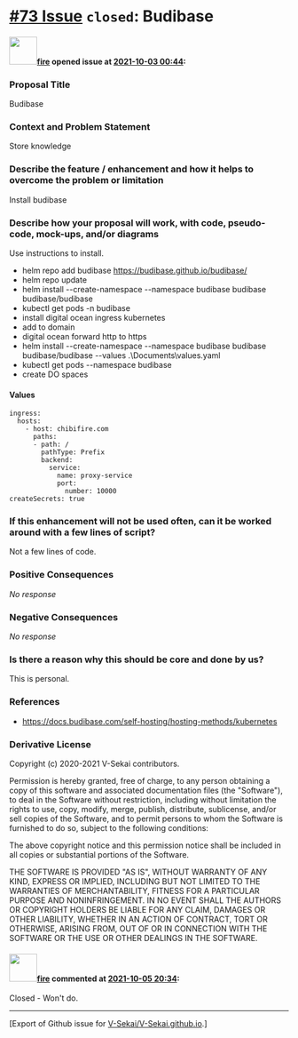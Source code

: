 # [\#73 Issue](https://github.com/V-Sekai/V-Sekai.github.io/issues/73) `closed`: Budibase

#### <img src="https://avatars.githubusercontent.com/u/32321?u=c2e06a3d2b49a467aa907e54aa259516440267cc&v=4" width="50">[fire](https://github.com/fire) opened issue at [2021-10-03 00:44](https://github.com/V-Sekai/V-Sekai.github.io/issues/73):

### Proposal Title

Budibase

### Context and Problem Statement

Store knowledge

### Describe the feature / enhancement and how it helps to overcome the problem or limitation

Install budibase

### Describe how your proposal will work, with code, pseudo-code, mock-ups, and/or diagrams

Use instructions to install.


* helm repo add budibase https://budibase.github.io/budibase/
* helm repo update
* helm install --create-namespace --namespace budibase budibase budibase/budibase
* kubectl get pods -n budibase
* install digital ocean ingress kubernetes
* add to domain
* digital ocean forward http to https
* helm install --create-namespace --namespace budibase budibase budibase/budibase --values .\Documents\values.yaml
* kubectl get pods  --namespace budibase
* create DO spaces


#### Values

```
ingress:
  hosts:
    - host: chibifire.com
      paths:
      - path: /
        pathType: Prefix
        backend:
          service:
            name: proxy-service
            port:
              number: 10000 
createSecrets: true
```

### If this enhancement will not be used often, can it be worked around with a few lines of script?

Not a few lines of code.

### Positive Consequences

_No response_

### Negative Consequences

_No response_

### Is there a reason why this should be core and done by us?

This is personal.

### References

- https://docs.budibase.com/self-hosting/hosting-methods/kubernetes

### Derivative License

Copyright (c) 2020-2021 V-Sekai contributors.

Permission is hereby granted, free of charge, to any person obtaining a copy
of this software and associated documentation files (the "Software"), to deal
in the Software without restriction, including without limitation the rights
to use, copy, modify, merge, publish, distribute, sublicense, and/or sell
copies of the Software, and to permit persons to whom the Software is
furnished to do so, subject to the following conditions:

The above copyright notice and this permission notice shall be included in all
copies or substantial portions of the Software.

THE SOFTWARE IS PROVIDED "AS IS", WITHOUT WARRANTY OF ANY KIND, EXPRESS OR
IMPLIED, INCLUDING BUT NOT LIMITED TO THE WARRANTIES OF MERCHANTABILITY,
FITNESS FOR A PARTICULAR PURPOSE AND NONINFRINGEMENT. IN NO EVENT SHALL THE
AUTHORS OR COPYRIGHT HOLDERS BE LIABLE FOR ANY CLAIM, DAMAGES OR OTHER
LIABILITY, WHETHER IN AN ACTION OF CONTRACT, TORT OR OTHERWISE, ARISING FROM,
OUT OF OR IN CONNECTION WITH THE SOFTWARE OR THE USE OR OTHER DEALINGS IN THE
SOFTWARE.


#### <img src="https://avatars.githubusercontent.com/u/32321?u=c2e06a3d2b49a467aa907e54aa259516440267cc&v=4" width="50">[fire](https://github.com/fire) commented at [2021-10-05 20:34](https://github.com/V-Sekai/V-Sekai.github.io/issues/73#issuecomment-934790273):

Closed - Won't do.


-------------------------------------------------------------------------------



[Export of Github issue for [V-Sekai/V-Sekai.github.io](https://github.com/V-Sekai/V-Sekai.github.io).]
